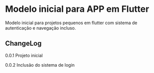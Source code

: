 # Modelo inicial para APP em Flutter

Modelo inicial para projetos pequenos em flutter com sistema de autenticação e navegação incluso.

## ChangeLog

0.0.1 Projeto inicial

0.0.2 Inclusão do sistema de login
